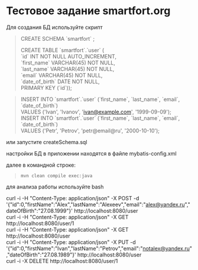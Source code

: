 Тестовое задание smartfort.org
==============================

Для создания БД используйте скрипт 

>CREATE SCHEMA \`smartfort\` ;
>
>CREATE TABLE \`smartfort\`.\`user\` (  
  \`id\` INT NOT NULL AUTO_INCREMENT,  
  \`first_name\` VARCHAR(45) NOT NULL,  
  \`last_name\` VARCHAR(45) NOT NULL,  
  \`email\` VARCHAR(45) NOT NULL,  
  \`date_of_birth\` DATE NOT NULL,  
  PRIMARY KEY (\`id\`));

>INSERT INTO \`smartfort\`.\`user\` (\`first_name\`, \`last_name\`, \`email\`, \`date_of_birth\`)  
> VALUES ('Ivan', 'Ivanov', 'ivan@example.com', '1999-09-09');  
>INSERT INTO \`smartfort\`.\`user\` (\`first_name\`, \`last_name\`, \`email\`, \`date_of_birth\`)  
> VALUES ('Petr', 'Petrov', 'petr@email@ru', '2000-10-10');
 
или запустите createSchema.sql

настройки БД в приложении находятся в файле mybatis-config.xml

далее в командной строке:

>     mvn clean compile exec:java

для анализа работы используйте bash

curl -i -H "Content-Type: application/json" -X POST -d '{"id":0,"firstName":"Alex","lastName":"Alexeev","email":"alex@yandex.ru","dateOfBirth":"27.08.1999"}' http://localhost:8080/user  
curl -i -H "Content-Type: application/json" -X GET http://localhost:8080/user/1  
curl -i -H "Content-Type: application/json" -X GET http://localhost:8080/user  
curl -i -H "Content-Type: application/json" -X PUT -d '{"id":0,"firstName":"Ivan","lastName":"Petrov","email":"notalex@yandex.ru","dateOfBirth":"27.08.1989"}' http://localhost:8080/user  
curl -i -X DELETE http://localhost:8080/user/1

